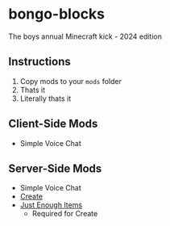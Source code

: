 # bongo-blocks
The boys annual Minecraft kick - 2024 edition

## Instructions
1. Copy mods to your `mods` folder
2. Thats it
3. Literally thats it

## Client-Side Mods 
- Simple Voice Chat

## Server-Side Mods
- Simple Voice Chat
- [Create](https://www.curseforge.com/minecraft/mc-mods/create-fabric)
- [Just Enough Items](https://www.curseforge.com/minecraft/mc-mods/jei)
    - Required for Create
